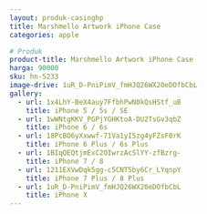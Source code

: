 ```yaml
---
layout: produk-casinghp
title: Marshmello Artwork iPhone Case
categories: apple

# Produk
product-title: Marshmello Artwork iPhone Case
harga: 90000
sku: hn-5233
image-drive: 1uR_D-PniPimV_fmHJQ26WX20eDOfbCbL
gallery:
  - url: 1x4LhY-BeX4auy7FfbhPwN0kQsHStf_uB
    title: iPhone 5 / 5s / SE
  - url: 1wWNtgKKV_PGPjYGHKtoA-DU2TsGv3qbZ
    title: iPhone 6 / 6s
  - url: 18PcBO6yXxwwf-71Va1yI5zg4yFZsF0rK
    title: iPhone 6 Plus / 6s Plus
  - url: 1BIqQEQtjmExC2OIwrzAcSlYY-zfBzrg-
    title: iPhone 7 / 8
  - url: 1211EXVwDqk5gg-c5CNT5by6Cr_LYqnpY
    title: iPhone 7 Plus / 8 Plus
  - url: 1uR_D-PniPimV_fmHJQ26WX20eDOfbCbL
    title: iPhone X
---
```

